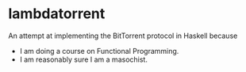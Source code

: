 # lambdatorrent

An attempt at implementing the BitTorrent protocol in Haskell because 
- I am doing a course on Functional Programming.
- I am reasonably sure I am a masochist. 
